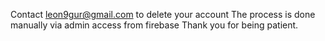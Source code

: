 Contact leon9gur@gmail.com to delete your account
The process is done manually via admin access from firebase
Thank you for being patient.
